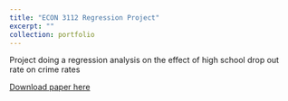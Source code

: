 ```yaml
---
title: "ECON 3112 Regression Project"
excerpt: ""
collection: portfolio
---
```


Project doing a regression analysis on the effect of high school drop out rate on crime rates

[Download paper here](http://damullutkid.github.io/files/ECON3112project.pdf)
